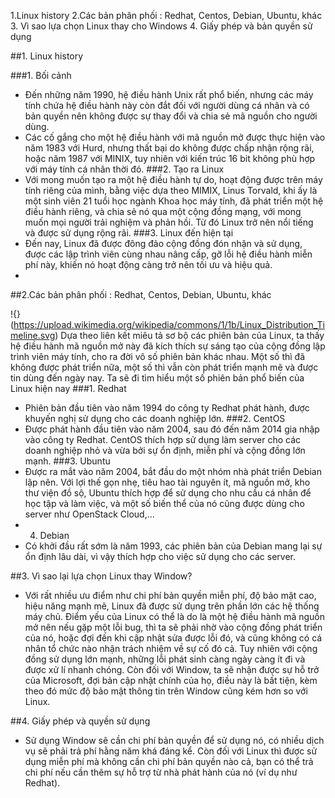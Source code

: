 1.Linux history
2.Các bản phân phối : Redhat, Centos, Debian, Ubuntu, khác
3. Vì sao lựa chọn Linux thay cho Windows
4. Giấy phép và bản quyền sử dụng


##1. Linux history

###1. Bối cảnh
 - Đến những năm 1990, hệ điều hành Unix rất phổ biến, nhưng các máy tính chứa hệ điều hành này còn đắt đối với người dùng cá nhân và có bản quyền nên không được sự thay đổi và chia sẻ mã nguồn cho người dùng.
 - Các cố gắng cho một hệ điều hành với mã nguồn mở được thực hiện vào năm 1983 với Hurd, nhưng thất bại do không được chấp nhận rộng rãi, hoặc năm 1987 với MINIX, tuy nhiên với kiến trúc 16 bit không phù hợp với máy tính cá nhân thời đó. 
###2. Tạo ra Linux
 - Với mong muốn tạo ra một hệ điều hành tự do, hoạt động được trên máy tính riêng của mình, bằng việc dựa theo MIMIX, Linus Torvald, khi ấy là một sinh viên 21 tuổi học ngành Khoa học máy tính, đã phát triển một hệ điều hành riêng, và chia sẻ nó qua một cộng đồng mạng, với mong muốn mọi người trải nghiệm và phản hồi. Từ đó Linux trở nên nổi tiếng và được sử dụng rộng rãi.
###3. Linux đến hiện tại
 - Đến nay, Linux đã được đông đảo cộng đồng đón nhận và sử dụng, được các lập trình viên cùng nhau nâng cấp, gỡ lỗi hệ điều hành miễn phí này, khiến nó hoạt động càng trở nên tối ưu và hiệu quả.
 - 
##2.Các bản phân phối : Redhat, Centos, Debian, Ubuntu, khác

!{}(https://upload.wikimedia.org/wikipedia/commons/1/1b/Linux_Distribution_Timeline.svg)
Dựa theo liên kết miêu tả sơ bộ các phiên bản của Linux, ta thấy hệ điều hành mã nguồn mở này đã kích thích sự sáng tạo của cộng đồng lập trình viên máy tính, cho ra đời vô số phiên bản khác nhau. Một số thì đã không được phát triển nữa, một số thì vẫn còn phát triển mạnh mẽ và được tin dùng đến ngày nay. Ta sẽ đi tìm hiểu một số phiên bản phổ biến của Linux hiện nay
###1. Redhat
 - Phiên bản đầu tiên vào năm 1994 do công ty Redhat phát hành, được khuyến nghị sử dụng cho các doanh nghiệp lớn.
###2. CentOS
 - Được phát hành đầu tiên vào năm 2004, sau đó đến năm 2014 gia nhập vào công ty Redhat. CentOS thích hợp sử dụng làm server cho các doanh nghiệp nhỏ và vừa bởi sự ổn định, miễn phí và cộng đồng lớn mạnh.
###3. Ubuntu
 - Được ra mắt vào năm 2004, bắt đầu do một nhóm nhà phát triển Debian lập nên. Với lợi thế gọn nhẹ, tiêu hao tài nguyên ít, mã nguồn mở, kho thư viện đồ sộ, Ubuntu thích hợp để sử dụng cho nhu cầu cá nhân để học tập và làm việc, và một số biến thể của nó cũng được dùng cho server như OpenStack Cloud,...
 - 4. Debian
 - Có khởi đầu rất sớm là năm 1993, các phiên bản của Debian mang lại sự ổn định lâu dài, vì vậy thích hợp cho việc sử dụng cho các server.

##3. Vì sao lại lựa chọn Linux thay Window?
 - Với rất nhiều ưu điểm như chi phí bản quyền miễn phí, độ bảo mật cao, hiệu năng mạnh mẽ, Linux đã được sử dụng trên phần lớn các hệ thống máy chủ. Điểm yếu của Linux có thể là do là một hệ điều hành mã nguồn mở nên nếu gặp một lỗi bug, thì ta sẽ phải nhờ vào cộng đồng phát triển của nó, hoặc đợi đến khi cập nhật sửa được lỗi đó, và cũng không có cá nhân tổ chức nào nhận trách nhiệm về sự cố đó cả. Tuy nhiên với cộng đồng sử dụng lớn mạnh, những lỗi phát sinh càng ngày càng ít đi và được xử lí nhanh chóng. Còn đối với Window, ta sẽ nhận được sự hỗ trở của Microsoft, đợi bản cập nhật chính của họ, điều này là bất tiện, kèm theo đó mức độ bảo mật thông tin trên Window cũng kém hơn so với Linux.

##4. Giấy phép và quyền sử dụng
 - Sử dụng Window sẽ cần chi phí bản quyền để sử dụng nó, có nhiều dịch vụ sẽ phải trả phí hằng năm khá đáng kể. Còn đối với Linux thì được sử dụng miễn phí mà không cần chi phí bản quyền nào cả, bạn có thể trả chi phí nếu cần thêm sự hỗ trợ từ nhà phát hành của nó (ví dụ như Redhat).
